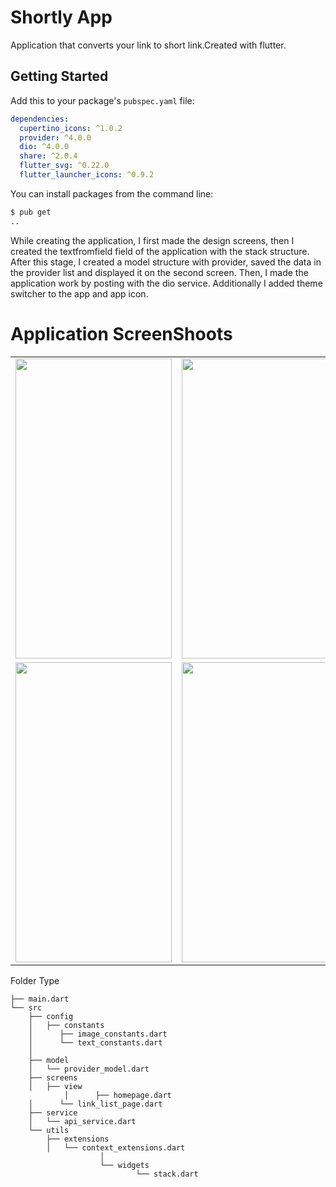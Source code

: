 # Shortly App

Application that converts your link to short link.Created with flutter.

## Getting Started

Add this to your package's `pubspec.yaml` file:

```yaml
dependencies:
  cupertino_icons: ^1.0.2
  provider: ^4.0.0
  dio: ^4.0.0
  share: ^2.0.4
  flutter_svg: ^0.22.0
  flutter_launcher_icons: ^0.9.2
``` 
You can install packages from the command line:

```bash
$ pub get
..
```

While creating the application, I first made the design screens, then I created the textfromfield field of the application with the stack structure. After this stage, I created a model structure with provider, saved the data in the provider list and displayed it on the second screen. Then, I made the application work by posting with the dio service. Additionally I added theme switcher to the app and app icon.



# Application ScreenShoots
  <table>
  <tr>
    <td><img src="https://user-images.githubusercontent.com/45129432/132216728-e47bd62c-988a-44fe-bedb-b161964b8b7e.png" width=250 height=480></td>
    <td><img src="https://user-images.githubusercontent.com/45129432/132216795-6d0b7b09-8045-4c78-a3df-916a505aef32.png" width=250 height=480></td>
    <td><img src="https://user-images.githubusercontent.com/45129432/132216748-55b44538-2729-4b7a-9577-b74a89107b64.png" width=250 height=480></td>
   
    
  </tr>

  <td><img src="https://user-images.githubusercontent.com/45129432/132216759-e2e6debe-5925-431d-bef4-a84c888802da.png" width=250 height=480></td>
  <td><img src="https://user-images.githubusercontent.com/45129432/132216800-640d7987-fa56-41e2-ae3f-e8bbeb5fbe5a.png" width=250 height=480></td>
  </table>
  


 Folder Type
 
 
    ├── main.dart
    └── src
        ├── config
        │   ├── constants
        │      ├── image_constants.dart
        │      └── text_constants.dart
        │                
        ├── model
        │   └── provider_model.dart
        ├── screens
        │   ├── view
				│      ├── homepage.dart
       	│      └── link_list_page.dart      
        ├── service
        │   └── api_service.dart
        └── utils
            ├── extensions
            │   └── context_extensions.dart
						│
						└── widgets
								└── stack.dart
		
		
								
		
